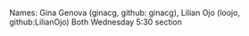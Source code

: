 Names: Gina Genova (ginacg, github: ginacg), Lilian Ojo (loojo, github:LilianOjo)
Both Wednesday 5:30 section

